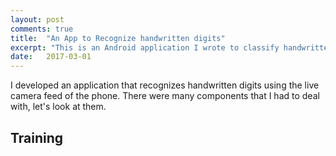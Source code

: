 ```yaml
---
layout: post
comments: true
title:  "An App to Recognize handwritten digits"
excerpt: "This is an Android application I wrote to classify handwritten digits with the help of the MNIST dataset and ConvNets"
date:   2017-03-01
---
```



I developed an application that recognizes handwritten digits using the live camera feed of the phone. There were many components that I had to deal with, let's look at them.

## Training


